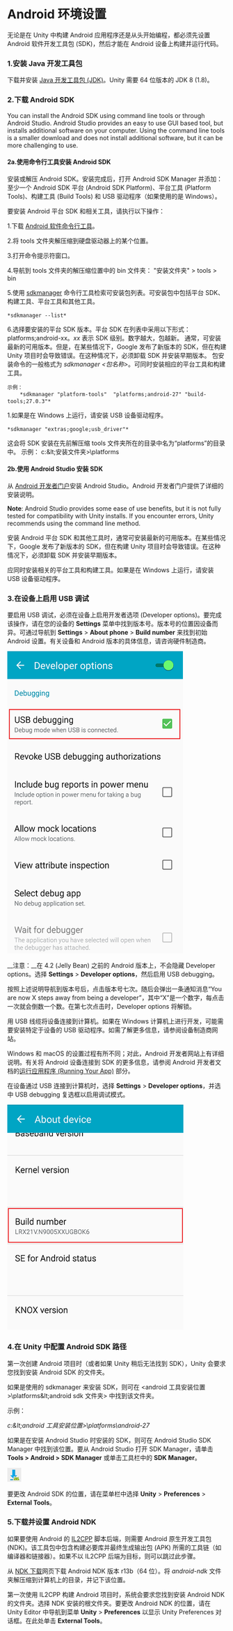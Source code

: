 # Android 环境设置

无论是在 Unity 中构建 Android 应用程序还是从头开始编程，都必须先设置 Android 软件开发工具包 (SDK)，然后才能在 Android 设备上构建并运行代码。

### 1.安装 Java 开发工具包
下载并安装 [Java 开发工具包 (JDK)](http://www.oracle.com/technetwork/java/javase/downloads/jdk8-downloads-2133151.html)。Unity 需要 64 位版本的 JDK 8 (1.8)。

### 2.下载 Android SDK

You can install the Android SDK using command line tools or through Android Studio. Android Studio provides an easy to use GUI based tool, but installs additional software on your computer. Using the command line tools is a smaller download and does not install additional software, but it can be more challenging to use.

#### 2a.使用命令行工具安装 Android SDK

安装或解压 Android SDK。安装完成后，打开 Android SDK Manager 并添加：至少一个 Android SDK 平台 (Android SDK Platform)、平台工具 (Platform Tools)、构建工具 (Build Tools) 和 USB 驱动程序（如果使用的是 Windows）。

要安装 Android 平台 SDK 和相关工具，请执行以下操作：

1.下载 [Android 软件命令行工具](https://developer.android.com/studio/index.html#downloads)。

2.将 tools 文件夹解压缩到硬盘驱动器上的某个位置。

3.打开命令提示符窗口。

4.导航到 tools 文件夹的解压缩位置中的 bin 文件夹：
	"安装文件夹" > tools > bin

5.使用 [sdkmanager](https://developer.android.com/studio/command-line/sdkmanager.html) 命令行工具检索可安装包列表。可安装包中包括平台 SDK、构建工具、平台工具和其他工具。

    *sdkmanager --list*

6.选择要安装的平台 SDK 版本。平台 SDK 在列表中采用以下形式：platforms;android-xx。*xx* 表示 SDK 级别。数字越大，包越新。
通常，可安装最新的可用版本。但是，在某些情况下，Google 发布了新版本的 SDK，但在构建 Unity 项目时会导致错误。在这种情况下，必须卸载 SDK 并安装早期版本。
包安装命令的一般格式为 *sdkmanager &lt;包名称&gt;*。可同时安装相应的平台工具和构建工具。


	示例：
		*sdkmanager "platform-tools"  "platforms;android-27" "build-tools;27.0.3"*

1.如果是在 Windows 上运行，请安装 USB 设备驱动程序。

	*sdkmanager "extras;google;usb_driver"*

这会将 SDK 安装在先前解压缩 tools 文件夹所在的目录中名为“platforms”的目录中。
示例：
c:\&lt;安装文件夹&gt;\platforms

#### 2b.使用 Android Studio 安装 SDK

从 [Android 开发者门户](https://developer.android.com/index.html)安装 Android Studio。Android 开发者门户提供了详细的安装说明。

**Note**: Android Studio provides some ease of use benefits, but it is not fully tested for compatibility with Unity installs. If you encounter errors, Unity recommends using the command line method.

安装 Android 平台 SDK 和其他工具时，通常可安装最新的可用版本。在某些情况下，Google 发布了新版本的 SDK，但在构建 Unity 项目时会导致错误。在这种情况下，必须卸载 SDK 并安装早期版本。

应同时安装相关的平台工具和构建工具。如果是在 Windows 上运行，请安装 USB 设备驱动程序。

### 3.在设备上启用 USB 调试

要启用 USB 调试，必须在设备上启用开发者选项 (Developer options)。要完成该操作，请在您的设备的 __Settings__ 菜单中找到版本号。版本号的位置因设备而异。可通过导航到 __Settings__ > __About phone__ > __Build number__ 来找到初始 Android 设置。有关设备和 Android 版本的具体信息，请咨询硬件制造商。

![在 Samsung Galaxy Note 3 上的 Android 5.0 (Lollipop) 中显示的 Build number](../uploads/Main/android-sdksetup-0.png)

__注意：__在 4.2 (Jelly Bean) 之前的 Android 版本上，不会隐藏 Developer options。选择 __Settings__ > __Developer options__，然后启用 USB debugging。

按照上述说明导航到版本号后，点击版本号七次。随后会弹出一条通知消息“You are now X steps away from being a developer”，其中“X”是一个数字，每点击一次就会倒数一个数。在第七次点击时，Developer options 将解锁。

用 USB 线缆将设备连接到计算机。如果在 Windows 计算机上进行开发，可能需要安装特定于设备的 USB 驱动程序。如需了解更多信息，请参阅设备制造商网站。

Windows 和 macOS 的设置过程有所不同；对此，Android 开发者网站上有详细说明。有关将 Android 设备连接到 SDK 的更多信息，请参阅 Android 开发者文档的[运行应用程序 (Running Your App)](https://developer.android.com/training/basics/firstapp/running-app.html#Emulator) 部分。

在设备通过 USB 连接到计算机时，选择 __Settings__ > __Developer options__，并选中 USB debugging 复选框以启用调试模式。

![在 Android 5.0 (Lollipop) 中显示的 Developer options - Samsung Galaxy Note 3](../uploads/Main/android-sdksetup-1.png)

### 4.在 Unity 中配置 Android SDK 路径

第一次创建 Android 项目时（或者如果 Unity 稍后无法找到 SDK），Unity 会要求您找到安装 Android SDK 的文件夹。

如果是使用的 sdkmanager 来安装 SDK，则可在 &lt;android 工具安装位置&gt;\platforms\&lt;android sdk 文件夹&gt; 中找到该文件夹。

示例：

*c:\&lt;android 工具安装位置&gt;\platforms\android-27*

如果是在安装 Android Studio 时安装的 SDK，则可在 Android Studio SDK Manager 中找到该位置。要从 Android Studio 打开 SDK Manager，请单击 __Tools > Android > SDK Manager__ 或单击工具栏中的 __SDK Manager__。

![SDK Manager 工具栏按钮](../uploads/Main/androidsdkmanagertoolbarbutton.png)

要更改 Android SDK 的位置，请在菜单栏中选择 __Unity__ > __Preferences__ > __External Tools__。

### 5.下载并设置 Android NDK

如果要使用 Android 的 [IL2CPP](https://docs.unity3d.com/Manual/IL2CPP.html) 脚本后端，则需要 Android 原生开发工具包 (NDK)。该工具包中包含构建必要库并最终生成输出包 (APK) 所需的工具链（如编译器和链接器）。如果不以 IL2CPP 后端为目标，则可以跳过此步骤。

从 [NDK 下载](https://developer.android.com/ndk/downloads/index.html)网页下载 Android NDK 版本 r13b（64 位）。将 *android-ndk* 文件夹解压缩到计算机上的目录，并记下该位置。

第一次使用 IL2CPP 构建 Android 项目时，系统会要求您找到安装 Android NDK 的文件夹。选择 NDK 安装的根文件夹。要更改 Android NDK 的位置，请在 Unity Editor 中导航到菜单 __Unity__ > __Preferences__ 以显示 Unity Preferences 对话框。在此处单击 __External Tools__。

